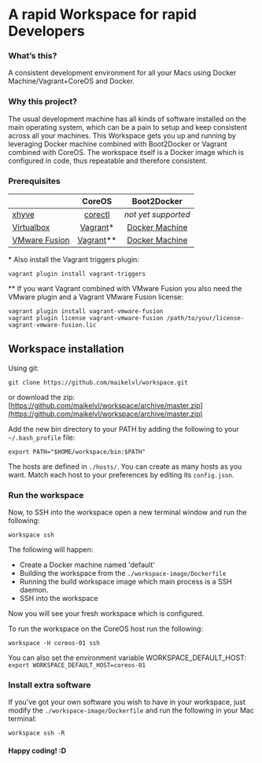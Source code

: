 # A rapid Workspace for rapid Developers

### What’s this?
A consistent development environment for all your Macs using Docker Machine/Vagrant+CoreOS and Docker.

### Why this project?
The usual development machine has all kinds of software installed on the main operating system, which can be a pain to setup and keep consistent across all your machines. This Workspace gets you up and running by leveraging Docker machine combined with Boot2Docker or Vagrant combined with CoreOS. The workspace itself is a Docker image which is configured in code, thus repeatable and therefore consistent.

### Prerequisites

|                    | CoreOS         | Boot2Docker         |
| ------------------ | :-------------:|:-------------------:|
| [xhyve][1]         | [corectl][2]   | *not yet supported* |
| [Virtualbox][4]    | [Vagrant][3]*  | [Docker Machine][5] |
| [VMware Fusion][6] | [Vagrant][3]** | [Docker Machine][5] |

[1]: https://github.com/mist64/xhyve
[2]: https://github.com/TheNewNormal/corectl.app
[3]: https://www.vagrantup.com/downloads.html
[4]: https://www.virtualbox.org/wiki/Downloads
[5]: https://docs.docker.com/machine/install-machine/
[6]: https://download3.vmware.com/software/fusion/file/VMware-Fusion-8.0.2-3164312.dmg

\* Also install the Vagrant triggers plugin:

    vagrant plugin install vagrant-triggers

\** If you want Vagrant combined with VMware Fusion you also need the VMware plugin and a Vagrant VMware Fusion license:
   
    vagrant plugin install vagrant-vmware-fusion
    vagrant plugin license vagrant-vmware-fusion /path/to/your/license-vagrant-vmware-fusion.lic

## Workspace installation

Using git:

    git clone https://github.com/maikelvl/workspace.git

or download the zip: [https://github.com/maikelvl/workspace/archive/master.zip](https://github.com/maikelvl/workspace/archive/master.zip)

Add the new bin directory to your PATH by adding the following to your `~/.bash_profile` file:

    export PATH="$HOME/workspace/bin:$PATH"

The hosts are defined in `./hosts/`. You can create as many hosts as you want.
Match each host to your preferences by editing its `config.json`.

### Run the workspace
Now, to SSH into the workspace open a new terminal window and run the following:

    workspace ssh

The following will happen:
- Create a Docker machine named 'default'
- Building the workspace from the `./workspace-image/Dockerfile`
- Running the build workspace image which main process is a SSH daemon.
- SSH into the workspace

Now you will see your fresh workspace which is configured.

To run the workspace on the CoreOS host run the following:

    workspace -H coreos-01 ssh

You can also set the environment variable WORKSPACE_DEFAULT_HOST: `export WORKSPACE_DEFAULT_HOST=coreos-01`


### Install extra software
If you’ve got your own software you wish to have in your workspace, just modify the `./workspace-image/Dockerfile` and run the following in your Mac terminal:

	workspace ssh -R

#### Happy coding! :D
